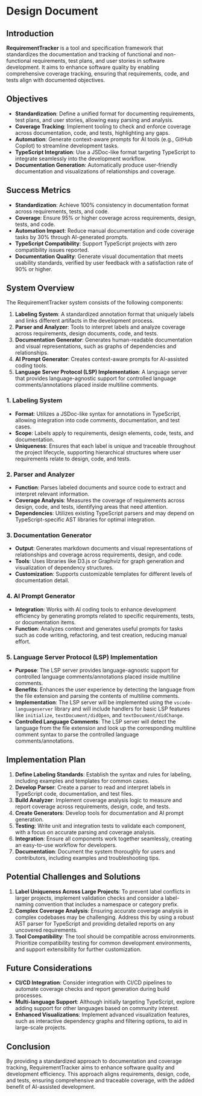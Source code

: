 # Design Document

## Introduction

**RequirementTracker** is a tool and specification framework that standardizes the documentation and tracking of functional and non-functional requirements, test plans, and user stories in software development. It aims to enhance software quality by enabling comprehensive coverage tracking, ensuring that requirements, code, and tests align with documented objectives.

## Objectives

- **Standardization**: Define a unified format for documenting requirements, test plans, and user stories, allowing easy parsing and analysis.
- **Coverage Tracking**: Implement tooling to check and enforce coverage across documentation, code, and tests, highlighting any gaps.
- **Automation**: Generate context-aware prompts for AI tools (e.g., GitHub Copilot) to streamline development tasks.
- **TypeScript Integration**: Use a JSDoc-like format targeting TypeScript to integrate seamlessly into the development workflow.
- **Documentation Generation**: Automatically produce user-friendly documentation and visualizations of relationships and coverage.

## Success Metrics

- **Standardization**: Achieve 100% consistency in documentation format across requirements, tests, and code.
- **Coverage**: Ensure 95% or higher coverage across requirements, design, tests, and code.
- **Automation Impact**: Reduce manual documentation and code coverage tasks by 30% through AI-generated prompts.
- **TypeScript Compatibility**: Support TypeScript projects with zero compatibility issues reported.
- **Documentation Quality**: Generate visual documentation that meets usability standards, verified by user feedback with a satisfaction rate of 90% or higher.

## System Overview

The RequirementTracker system consists of the following components:

1. **Labeling System**: A standardized annotation format that uniquely labels and links different artifacts in the development process.
2. **Parser and Analyzer**: Tools to interpret labels and analyze coverage across requirements, design documents, code, and tests.
3. **Documentation Generator**: Generates human-readable documentation and visual representations, such as graphs of dependencies and relationships.
4. **AI Prompt Generator**: Creates context-aware prompts for AI-assisted coding tools.
5. **Language Server Protocol (LSP) Implementation**: A language server that provides language-agnostic support for controlled language comments/annotations placed inside multiline comments.

### 1. Labeling System

- **Format**: Utilizes a JSDoc-like syntax for annotations in TypeScript, allowing integration into code comments, documentation, and test cases.
- **Scope**: Labels apply to requirements, design elements, code, tests, and documentation.
- **Uniqueness**: Ensures that each label is unique and traceable throughout the project lifecycle, supporting hierarchical structures where user requirements relate to design, code, and tests.

### 2. Parser and Analyzer

- **Function**: Parses labeled documents and source code to extract and interpret relevant information.
- **Coverage Analysis**: Measures the coverage of requirements across design, code, and tests, identifying areas that need attention.
- **Dependencies**: Utilizes existing TypeScript parsers and may depend on TypeScript-specific AST libraries for optimal integration.

### 3. Documentation Generator

- **Output**: Generates markdown documents and visual representations of relationships and coverage across requirements, design, and code.
- **Tools**: Uses libraries like D3.js or Graphviz for graph generation and visualization of dependency structures.
- **Customization**: Supports customizable templates for different levels of documentation detail.

### 4. AI Prompt Generator

- **Integration**: Works with AI coding tools to enhance development efficiency by generating prompts related to specific requirements, tests, or documentation items.
- **Function**: Analyzes context and generates useful prompts for tasks such as code writing, refactoring, and test creation, reducing manual effort.

### 5. Language Server Protocol (LSP) Implementation

- **Purpose**: The LSP server provides language-agnostic support for controlled language comments/annotations placed inside multiline comments.
- **Benefits**: Enhances the user experience by detecting the language from the file extension and parsing the contents of multiline comments.
- **Implementation**: The LSP server will be implemented using the `vscode-languageserver` library and will include handlers for basic LSP features like `initialize`, `textDocument/didOpen`, and `textDocument/didChange`.
- **Controlled Language Comments**: The LSP server will detect the language from the file extension and look up the corresponding multiline comment syntax to parse the controlled language comments/annotations.

## Implementation Plan

1. **Define Labeling Standards**: Establish the syntax and rules for labeling, including examples and templates for common cases.
2. **Develop Parser**: Create a parser to read and interpret labels in TypeScript code, documentation, and test files.
3. **Build Analyzer**: Implement coverage analysis logic to measure and report coverage across requirements, design, code, and tests.
4. **Create Generators**: Develop tools for documentation and AI prompt generation.
5. **Testing**: Write unit and integration tests to validate each component, with a focus on accurate parsing and coverage analysis.
6. **Integration**: Ensure all components work together seamlessly, creating an easy-to-use workflow for developers.
7. **Documentation**: Document the system thoroughly for users and contributors, including examples and troubleshooting tips.

## Potential Challenges and Solutions

1. **Label Uniqueness Across Large Projects**: To prevent label conflicts in larger projects, implement validation checks and consider a label-naming convention that includes a namespace or category prefix.
2. **Complex Coverage Analysis**: Ensuring accurate coverage analysis in complex codebases may be challenging. Address this by using a robust AST parser for TypeScript and providing detailed reports on any uncovered requirements.
3. **Tool Compatibility**: The tool should be compatible across environments. Prioritize compatibility testing for common development environments, and support extensibility for further customization.

## Future Considerations

- **CI/CD Integration**: Consider integration with CI/CD pipelines to automate coverage checks and report generation during build processes.
- **Multi-language Support**: Although initially targeting TypeScript, explore adding support for other languages based on community interest.
- **Enhanced Visualizations**: Implement advanced visualization features, such as interactive dependency graphs and filtering options, to aid in large-scale projects.

## Conclusion

By providing a standardized approach to documentation and coverage tracking, RequirementTracker aims to enhance software quality and development efficiency. This approach aligns requirements, design, code, and tests, ensuring comprehensive and traceable coverage, with the added benefit of AI-assisted development.
